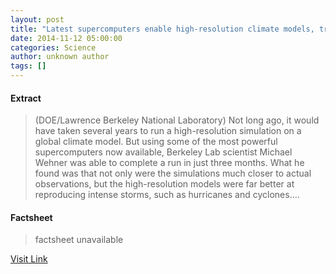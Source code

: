 ```yaml
---
layout: post
title: "Latest supercomputers enable high-resolution climate models, truer simulation of extreme weather"
date: 2014-11-12 05:00:00
categories: Science
author: unknown author
tags: []
---
```



#### Extract
>(DOE/Lawrence Berkeley National Laboratory) Not long ago, it would have taken several years to run a high-resolution simulation on a global climate model. But using some of the most powerful supercomputers now available, Berkeley Lab scientist Michael Wehner was able to complete a run in just three months. What he found was that not only were the simulations much closer to actual observations, but the high-resolution models were far better at reproducing intense storms, such as hurricanes and cyclones....

#### Factsheet
>factsheet unavailable

[Visit Link](http://www.eurekalert.org/pub_releases/2014-11/dbnl-lse111214.php)


